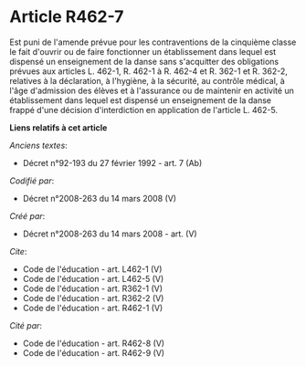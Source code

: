 # Article R462-7

Est puni de l'amende prévue pour les contraventions de la cinquième classe le fait d'ouvrir ou de faire fonctionner un
établissement dans lequel est dispensé un enseignement de la danse sans s'acquitter des obligations prévues aux articles L.
462-1, R. 462-1 à R. 462-4 et R. 362-1 et R. 362-2, relatives à la déclaration, à l'hygiène, à la sécurité, au contrôle
médical, à l'âge d'admission des élèves et à l'assurance ou de maintenir en activité un établissement dans lequel est
dispensé un enseignement de la danse frappé d'une décision d'interdiction en application de l'article L. 462-5.

**Liens relatifs à cet article**

_Anciens textes_:

  - Décret n°92-193 du 27 février 1992 - art. 7 (Ab)

_Codifié par_:

  - Décret n°2008-263 du 14 mars 2008 (V)

_Créé par_:

  - Décret n°2008-263 du 14 mars 2008 - art. (V)

_Cite_:

  - Code de l'éducation - art. L462-1 (V)
  - Code de l'éducation - art. L462-5 (V)
  - Code de l'éducation - art. R362-1 (V)
  - Code de l'éducation - art. R362-2 (V)
  - Code de l'éducation - art. R462-1 (V)

_Cité par_:

  - Code de l'éducation - art. R462-8 (V)
  - Code de l'éducation - art. R462-9 (V)

